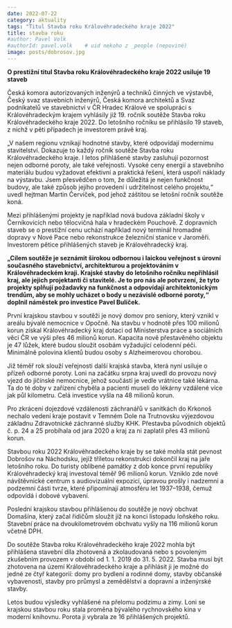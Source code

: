 ```yaml
---
date: 2022-07-22
category: aktuality
tags: "Titul Stavba roku Královéhradeckého kraje 2022"
title: stavba roku 
#author: Pavel Volk
#authorId: pavel.volk    # uid nekoho z _people (nepoviné)
image: posts/dobrosov.jpg
---
```

**O prestižní titul Stavba roku Královéhradeckého kraje 2022 usiluje 19 staveb**

Česká komora autorizovaných inženýrů a techniků činných ve výstavbě, Český svaz stavebních inženýrů, Česká komora architektů a Svaz podnikatelů ve stavebnictví v ČR Hradec Králové ve spolupráci s Královéhradeckým krajem vyhlásily již 19. ročník soutěže Stavba roku Královéhradeckého kraje 2022. Do letošního ročníku se přihlásilo 19 staveb, z nichž v pěti případech je investorem právě kraj.

„V našem regionu vznikají hodnotné stavby, které odpovídají modernímu stavitelství. Dokazuje to každý ročník soutěže Stavba roku Královéhradeckého kraje. I letos přihlášené stavby zasluhují pozornost nejen odborné poroty, ale také veřejnosti. Vysoké ceny energií a stavebního materiálu budou vyžadovat efektivní a praktická řešení, která uspoří náklady na výstavbu. Jsem přesvědčen o tom, že důležitá je nejen funkčnost budovy, ale také způsob jejího provedení i udržitelnost celého projektu,“ uvedl hejtman Martin Červíček, pod jehož záštitou se letošní ročník soutěže koná.

Mezi přihlášenými projekty je například nová budova základní školy v Černíkovicích nebo tělocvičná hala v hradeckém Pouchově. Z dopravních staveb se o prestižní cenu uchází například nový terminál hromadné dopravy v Nové Pace nebo rekonstrukce železniční stanice v Jaroměři. Investorem pětice přihlášených staveb je Královéhradecký kraj.

**„Cílem soutěže je seznámit širokou odbornou i laickou veřejnost s úrovní současného stavebnictví, architekturou a projektováním v Královéhradeckém kraji. Krajské stavby do letošního ročníku nepřihlásil kraj, ale jejich projektanti či stavitelé. Je to pro nás ale potvrzení, že tyto projekty splňují požadavky na funkčnost a odpovídají architektonickým trendům, aby se mohly ucházet o body u nezávislé odborné poroty,“ doplnil náměstek pro investice Pavel Bulíček.**

První krajskou stavbou v soutěži je nový domov pro seniory, který vznikl v areálu bývalé nemocnice v Opočně. Na stavbu v hodnotě přes 100 milionů korun získal Královéhradecký kraj dotaci od Ministerstva práce a sociálních věcí ČR ve výši přes 46 milionů korun. Kapacita nově přestavěného objektu je 47 lůžek, které budou sloužit osobám vyžadující celodenní péči. Minimálně polovina klientů budou osoby s Alzheimerovou chorobou.

Již téměř rok slouží veřejnosti další krajská stavba, která nyní usiluje o přízeň odborné poroty. Loni na začátku srpna kraj uvedl do provozu nový vjezd do jičínské nemocnice, jehož součástí je vedle vrátnice také lékárna. Ta do té doby v zařízení chyběla a pacienti museli do lékárny vzdálené více jak půl kilometru. Celá investice vyšla na 48 milionů korun.

Pro zkrácení dojezdové vzdálenosti záchranářů v sanitkách do Krkonoš nechalo vedení kraje postavit v Temném Dole na Trutnovsku výjezdovou základnu Zdravotnické záchranné služby KHK. Přestavba původních objektů č. p. 24 a 25 probíhala od jara 2020 a kraj za ni zaplatil přes 43 milionů korun.

Stavbou roku 2022 Královéhradeckého kraje by se také mohla stát pevnost Dobrošov na Náchodsku, jejíž tříletou rekonstrukci dokončil kraj na jaře letošního roku. Do turisty oblíbené památky z dob konce první republiky Královéhradecký kraj investoval téměř 96 milionů korun. Vzniklo zde nové návštěvnické centrum s audiovizuální expozicí, úpravou prošly i nadzemní a podzemní části tvrze, které připomínají atmosféru let 1937–1938, čemuž odpovídá i dobové vybavení.

Poslední krajskou stavbou přihlášenou do soutěže je nový obchvat Domašína, který začal řidičům sloužit již na konci listopadu loňského roku. Stavební práce na dvoukilometrovém obchvatu vyšly na 116 milionů korun včetně DPH.

Do soutěže Stavba roku Královéhradeckého kraje 2022 mohla být přihlášena stavební díla zhotovená a zkolaudovaná nebo s povoleným zkušebním provozem v období od 1. 1. 2019 do 31. 5. 2022. Stavba musí být zhotovena na území Královéhradeckého kraje a přihlásit ji je možné do jedné ze čtyř kategorií: domy pro bydlení a rodinné domy, stavby občanské vybavenosti, stavby pro průmysl a zemědělství a dopravní a inženýrské stavby.

Letos budou výsledky vyhlášené na přelomu podzimu a zimy. Loni se krajskou stavbou roku stala proměna bývalého rychnovského kina v moderní knihovnu. Porota ji vybrala ze 16 přihlášených projektů.





